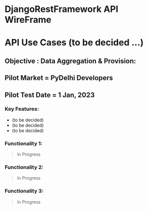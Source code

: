 # DjangoRestFramework API WireFrame

# API Use Cases (to be decided ...)

## Objective : Data Aggregation & Provision:

## Pilot Market = PyDelhi Developers 

## Pilot Test Date = 1 Jan, 2023

### Key Features: 
- (to be decided)
- (to be decided)
- (to be decided)


### Functionality 1: 
> In Progress


### Functionality 2:
> In Progress



### Functionality 3:
> In Progress


